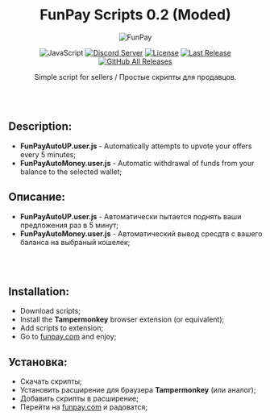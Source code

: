 <!-- markdownlint-disable MD004 MD033 -->
<div align="center">

# FunPay Scripts 0.2 (Moded)

![FunPay](https://i.ibb.co/Y3Rxprx/8b489602-2d74-4052-87d5-b8c5ddeb2411.png)
  
![JavaScript](https://img.shields.io/badge/JavaScript-323330?style=flat-squaree&logo=javascript&logoColor=F7DF1E)
[![Discord Server](https://img.shields.io/badge/Discord-7289DA?style=flat-squaree&logo=discord&logoColor=white)](https://discord.gg/xBFKJc6QRr)
[![License](https://img.shields.io/github/license/darhanger/FunPay_Scripts?style=flat-square)](https://github.com/darhanger/FunPay_Scripts/releases) 
[![Last Release](https://img.shields.io/github/v/release/darhanger/FunPay_Scripts?style=flat-square)](https://github.com/darhanger/FunPay_Scripts)
[![GitHub All Releases](https://img.shields.io/github/downloads/darhanger/FunPay_Scripts/total?style=flat-square)](https://github.com/darhanger/FunPay_Scripts/releases)
  
Simple script for sellers / Простые скрипты для продавцов.
</div>
<br>
<br>

## Description:
* **FunPayAutoUP.user.js** - Automatically attempts to upvote your offers every 5 minutes;
* **FunPayAutoMoney.user.js** - Automatic withdrawal of funds from your balance to the selected wallet;

## Описание:
* **FunPayAutoUP.user.js** - Автоматически пытается поднять ваши предложения раз в 5 минут;
* **FunPayAutoMoney.user.js** - Автоматический вывод сресдтв с вашего баланса на выбраный кошелек;

<br>
<br>

## Installation:
* Download scripts;
* Install the **Tampermonkey** browser extension (or equivalent);
* Add scripts to extension;
* Go to [funpay.com](https://funpay.com/) and enjoy;

## Установка:
* Скачать скрипты;
* Установить расширение для браузера **Tampermonkey** (или аналог);
* Добавить скрипты в расширение;
* Перейти на [funpay.com](https://funpay.com/) и радоватся;
